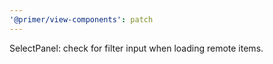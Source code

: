 ```yaml
---
'@primer/view-components': patch
---
```


SelectPanel: check for filter input when loading remote items.
